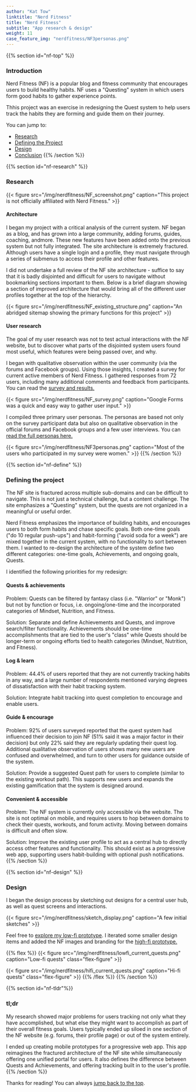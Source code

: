 ```yaml
---
author: "Kat Tow"
linktitle: "Nerd Fitness"
title: "Nerd Fitness"
subtitle: "App research & design"
weight: 11
case_feature_img: "nerdfitness/NF3personas.png"
---
```

{{% section id="nf-top" %}}
### Introduction

Nerd Fitness (NF) is a popular blog and fitness community that encourages users to build healthy habits. NF uses a "Questing" system in which users form good habits to gather experience points.

Thhis project was an exercise in redesigning the Quest system to help users track the habits they are forming and guide them on their journey.

You can jump to:

* <a href="#nf-research">Research</a>
* <a href="#nf-define">Defining the Project</a>
* <a href="#nf-design">Design</a>
* <a href="#nf-tldr">Conclusion</a>
{{% /section %}}

{{% section id="nf-research" %}}
### Research

{{< figure src="/img/nerdfitness/NF_screenshot.png" caption="This project is not officially affiliated with Nerd Fitness." >}}

#### Architecture

I began my project with a critical analysis of the current system. NF began as a blog, and has grown into a large community, adding forums, guides, coaching, andmore. These new features have been added onto the previous system but not fully integrated. The site architecture is extremely fractured. Although users have a single login and a profile, they must navigate through a series of submenus to access their profile and other features.

I did not undertake a full review of the NF site architecture - suffice to say that it is badly disjointed and difficult for users to navigate without bookmarking sections important to them. Below is a brief diagram showing a section of improved architecture that would bring all of the different user profiles together at the top of the hierarchy.

{{< figure src="/img/nerdfitness/NF_existing_structure.png" caption="An abridged sitemap showing the primary functions for this project" >}}

#### User research

The goal of my user research was not to test actual interactions with the NF website, but to discover what parts of the disjointed system users found most useful, which features were being passed over, and why.

I began with qualitative observation within the user community (via the forums and Facebook groups). Using those insights, I created a survey for current active members of Nerd Fitness. I gathered responses from 72 users, including many additional comments and feedback from participants. You can read the <a href="https://docs.google.com/forms/d/e/1FAIpQLSfLzQDXB7hHOrPusfw5iOnaMaQYg7QIqqCzvAkz7FZrQrJ-LA/viewanalytics" target="_blank">survey and results.</a>

{{< figure src="/img/nerdfitness/NF_survey.png" caption="Google Forms was a quick and easy way to gather user input." >}}

I compiled three primary user personas. The personas are based not only on the survey participant data but also on qualitative observation in the official forums and Facebook groups and a few user interviews. You can <a href="https://www.figma.com/file/CRBE0MbZKZUSLlsn5rj3vzPk/User_Persona" target="_blank">read the full personas here.</a>

{{< figure src="/img/nerdfitness/NF3personas.png" caption="Most of the users who participated in my survey were women." >}}
{{% /section %}}

{{% section id="nf-define" %}}
### Defining the project

The NF site is fractured across multiple sub-domains and can be difficult to navigate. This is not just a technical challenge, but a content challenge. The site emphasizes a "Questing" system, but the quests are not organized in a meaningful or useful order.

Nerd Fitness emphasizes the importance of building habits, and encourages users to both form habits and chase specific goals. Both one-time goals ("do 10 regular push-ups") and habit-forming ("avoid soda for a week") are mixed together in the current system, with no functionality to sort between them. I wanted to re-design the architecture of the system define two different categories: one-time goals, Achievements, and ongoing goals, Quests.

I identified the following priorities for my redesign:

#### Quests & achievements

Problem: Quests can be filtered by fantasy class (i.e. "Warrior" or "Monk") but not by function or focus, i.e. ongoing/one-time and the incorporated categories of Mindset, Nutrition, and Fitness.

Solution: Separate and define Achievements and Quests, and improve search/filter functionality. Achievements should be one-time accomplishments that are tied to the user's "class" while Quests should be longer-term or ongoing efforts tied to health categories (Mindset, Nutrition, and Fitness).

#### Log & learn

Problem: 44.4% of users reported that they are not currently tracking habits in any way, and a large number of respondents mentioned varying degrees of dissatisfaction with their habit tracking system.

Solution: Integrate habit tracking into quest completion to encourage and enable users.

#### Guide & encourage

Problem: 92% of users surveyed reported that the quest system had influenced their decision to join NF (51% said it was a major factor in their decision) but only 22% said they are regularly updating their quest log. Additional qualitative observation of users shows many new users are confused and overwhelmed, and turn to other users for guidance outside of the system.

Solution: Provide a suggested Quest path for users to complete (similar to the existing workout path). This supports new users and expands the existing gamification that the system is designed around.

#### Convenient & accessible

Problem: The NF system is currently only accessible via the website. The site is not optimal on mobile, and requires users to hop between domains to check their quests, workouts, and forum activity. Moving between domains is difficult and often slow.

Solution: Improve the existing user profile to act as a central hub to directly access other features and functionality. This should exist as a progressive web app, supporting users habit-building with optional push notifications.
{{% /section %}}

{{% section id="nf-design" %}}
### Design

I began the design process by sketching out designs for a central user hub, as well as quest screens and interactions.

{{< figure src="/img/nerdfitness/sketch_display.png" caption="A few initial sketches" >}}

Feel free to <a href="https://www.figma.com/file/Yf2tI8mZeLjDYZmahhgoeu/NF-lo-fi" target="_blank">explore my low-fi prototype</a>. I iterated some smaller design items and added the NF images and branding for the <a href="https://www.figma.com/file/ARPOnGLyKl7WIcVIq1PXZc/NF-hi-fi" target="_blank">high-fi prototype.</a>

{{% flex %}}
{{< figure src="/img/nerdfitness/lowfi_current_quests.png" caption="Low-fi quests" class="flex-figure" >}}

{{< figure src="/img/nerdfitness/hifi_current_quests.png" caption="Hi-fi quests" class="flex-figure" >}}
{{% /flex %}}
{{% /section %}}

{{% section id="nf-tldr"%}}
### tl;dr
My research showed major problems for users tracking not only what they have accomplished, but what else they might want to accomplish as part of their overall fitness goals. Users typically ended up siloed in one section of the NF website (e.g. forums, their profile page) or out of the system entirely.

I ended up creating mobile prototypes for a progressive web app. This app reimagines the fractured architecture of the NF site while simultaneously offering one unified portal for users. It also defines the difference between Quests and Achievements, and offering tracking built in to the user's profile.
{{% /section %}}

Thanks for reading! You can always <a href="#nf-top">jump back to the top</a>.